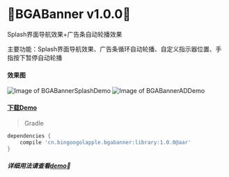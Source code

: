 :running:BGABanner v1.0.0:running:
============
Splash界面导航效果+广告条自动轮播效果

主要功能：Splash界面导航效果、广告条循环自动轮播、自定义指示器位置、手指按下暂停自动轮播

#### 效果图
![Image of BGABannerSplashDemo](http://bingoshare.u.qiniudn.com/BGABannerSplashDemo.gif)
![Image of BGABannerADDemo](http://bingoshare.u.qiniudn.com/BGABannerADDemo.gif)

#### [下载Demo](http://bingoshare.u.qiniudn.com/BGABannerDemo.apk)

>Gradle

```groovy
dependencies {
    compile 'cn.bingoogolapple.bgabanner:library:1.0.0@aar'
}
```

##### 详细用法请查看[demo](https://github.com/bingoogolapple/BGABanner/tree/master/demo):feet:
